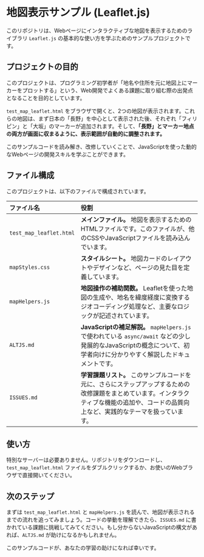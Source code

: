 # 地図表示サンプル (Leaflet.js)

このリポジトリは、Webページにインタラクティブな地図を表示するためのライブラリ `Leaflet.js` の基本的な使い方を学ぶためのサンプルプロジェクトです。

## プロジェクトの目的

このプロジェクトは、プログラミング初学者が「地名や住所を元に地図上にマーカーをプロットする」という、Web開発でよくある課題に取り組む際の出発点となることを目的としています。

`test_map_leaflet.html` をブラウザで開くと、2つの地図が表示されます。これらの地図は、まず日本の「長野」を中心として表示された後、それぞれ「フィリピン」と「大坂」のマーカーが追加されます。そして、**「長野」とマーカー地点の両方が画面に収まるように、表示範囲が自動的に調整されます。**

このサンプルコードを読み解き、改修していくことで、JavaScriptを使った動的なWebページの開発スキルを学ぶことができます。

## ファイル構成

このプロジェクトは、以下のファイルで構成されています。

| ファイル名 | 役割 |
| :--- | :--- |
| `test_map_leaflet.html` | **メインファイル。** 地図を表示するためのHTMLファイルです。このファイルが、他のCSSやJavaScriptファイルを読み込んでいます。 |
| `mapStyles.css` | **スタイルシート。** 地図カードのレイアウトやデザインなど、ページの見た目を定義しています。 |
| `mapHelpers.js` | **地図操作の補助関数。** Leafletを使った地図の生成や、地名を緯度経度に変換するジオコーディング処理など、主要なロジックが記述されています。 |
| `ALTJS.md` | **JavaScriptの補足解説。** `mapHelpers.js` で使われている `async/await` などの少し発展的なJavaScriptの概念について、初学者向けに分かりやすく解説したドキュメントです。 |
| `ISSUES.md` | **学習課題リスト。** このサンプルコードを元に、さらにステップアップするための改修課題をまとめています。インタラクティブな機能の追加や、コードの品質向上など、実践的なテーマを扱っています。 |

## 使い方

特別なサーバーは必要ありません。リポジトリをダウンロードし、`test_map_leaflet.html` ファイルをダブルクリックするか、お使いのWebブラウザで直接開いてください。

## 次のステップ

まずは `test_map_leaflet.html` と `mapHelpers.js` を読んで、地図が表示されるまでの流れを追ってみましょう。コードの挙動を理解できたら、`ISSUES.md` に書かれている課題に挑戦してみてください。もし分からないJavaScriptの構文があれば、`ALTJS.md` が助けになるかもしれません。

このサンプルコードが、あなたの学習の助けになれば幸いです。
